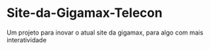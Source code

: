 # Site-da-Gigamax-Telecon

Um projeto para inovar o atual site da gigamax, para algo com mais interatividade
